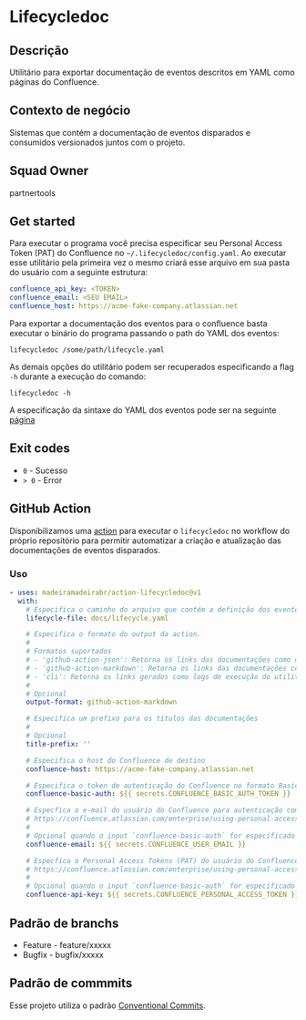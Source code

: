 # Lifecycledoc

## Descrição 

Utilitário para exportar documentação de eventos descritos em YAML como páginas do Confluence.

## Contexto de negócio

Sistemas que contém a documentação de eventos disparados e consumidos versionados juntos com o projeto.

## Squad Owner

partnertools

## Get started

Para executar o programa você precisa especificar seu Personal Access Token (PAT) do Confluence no `~/.lifecycledoc/config.yaml`. Ao executar esse utilitário pela primeira vez o mesmo criará esse arquivo em sua pasta do usuário com a seguinte estrutura:

```yaml
confluence_api_key: <TOKEN>
confluence_email: <SEU EMAIL>
confluence_host: https://acme-fake-company.atlassian.net
```

Para exportar a documentação dos eventos para o confluence basta executar o binário do programa passando o path do YAML dos eventos:
```
lifecycledoc /some/path/lifecycle.yaml
```

As demais opções do utilitário podem ser recuperados especificando a flag `-h` durante a execução do comando:
```
lifecycledoc -h
```

A especificação da sintaxe do YAML dos eventos pode ser na seguinte [página](pkg/schema/parser/yaml)

## Exit codes

* `0` - Sucesso
* `> 0` - Error

## GitHub Action
Disponibilizamos uma [action](action.yaml) para executar o `lifecycledoc` no workflow do próprio repositório para permitir automatizar a criação e atualização das documentações de eventos disparados.

### Uso
```yaml
- uses: madeiramadeirabr/action-lifecycledoc@v1
  with:
    # Especifica o caminho do arquivo que contém a definição dos eventos da aplicação
    lifecycle-file: docs/lifecycle.yaml

    # Especifica o formato do output da action.
    #
    # Formatos suportados
    # - 'github-action-json': Retorna os links das documentações como um array disponível no output `links`
    # - 'github-action-markdown': Retorna os links das documentações como um Markdown no resumo do Job do Workflow
    # - 'cli': Retorna os links gerados como logs de execução do utilitário no resumo do Job do Workflow'
    #
    # Opcional
    output-format: github-action-markdown

    # Especifica um prefixo para os títulos das documentações
    #
    # Opcional
    title-prefix: ''

    # Especifica o host do Confluence de destino
    confluence-host: https://acme-fake-company.atlassian.net

    # Especifica o token de autenticação do Confluence no formato Basic Auth
    confluence-basic-auth: ${{ secrets.CONFLUENCE_BASIC_AUTH_TOKEN }}

    # Especfica o e-mail do usuário do Confluence para autenticação com Personal Access Tokens (PAT)
    # https://confluence.atlassian.com/enterprise/using-personal-access-tokens-1026032365.html
    #
    # Opcional quando o input `confluence-basic-auth` for especificado
    confluence-email: ${{ secrets.CONFLUENCE_USER_EMAIL }}

    # Especfica o Personal Access Tokens (PAT) do usuário do Confluence
    # https://confluence.atlassian.com/enterprise/using-personal-access-tokens-1026032365.html
    #
    # Opcional quando o input `confluence-basic-auth` for especificado
    confluence-api-key: ${{ secrets.CONFLUENCE_PERSONAL_ACCESS_TOKEN }}
```

## Padrão de branchs

* Feature - feature/xxxxx
* Bugfix - bugfix/xxxxx

## Padrão de commmits

Esse projeto utiliza o padrão [Conventional Commits](https://www.conventionalcommits.org/en/v1.0.0/).